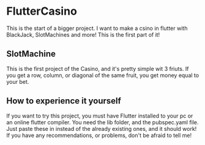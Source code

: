 # FlutterCasino
This is the start of a bigger project. I want to make a csino in flutter with BlackJack, SlotMachines and more! This is the first part of it!
## SlotMachine
This is the first project of the Casino, and it's pretty simple wit 3 friuts. If you get a row, column, or diagonal of the same fruit, you get money equal to your bet.
## How to experience it yourself
If you want to try this project, you must have Flutter installed to your pc or an online flutter compiler. You need the lib folder, and the pubspec.yaml file. Just paste these in instead of the already existing ones, and it should work! If you have any recommendations, or problems, don't be afraid to tell me!
